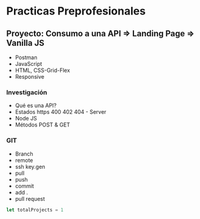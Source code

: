 # Practicas Preprofesionales
## Proyecto: Consumo a una API => Landing Page => Vanilla JS
- Postman
- JavaScript
- HTML, CSS-Grid-Flex
- Responsive

### Investigación
- Qué es una API?
- Estados https 400 402 404 - Server
- Node JS
- Métodos POST & GET

### GIT
- Branch
- remote
- ssh key.gen
- pull
- push
- commit
- add .
- pull request

```JavaScript
let totalProjects = 1
```

